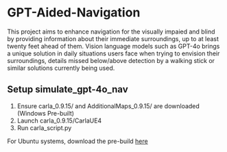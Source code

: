# GPT-Aided-Navigation
This project aims to enhance navigation for the visually impaied and blind by providing information about their immediate surroundings, up to at least twenty feet ahead of them. Vision language models such as GPT-4o brings a unique solution in daily situations users face when trying to envision their surroundings, details missed below/above detection by a walking stick or similar solutions currently being used.

## Setup simulate_gpt-4o_nav
1. Ensure carla_0.9.15/ and AdditionalMaps_0.9.15/ are downloaded (Windows Pre-built)
2. Launch carla_0.9.15/CarlaUE4
3. Run carla_script.py

For Ubuntu systems, download the pre-build [here](https://github.com/carla-simulator/carla/releases/tag/0.9.15/)

